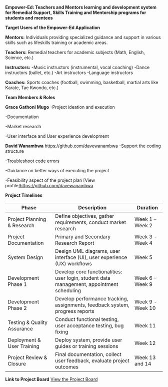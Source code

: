   **Empower-Ed: Teachers and Mentors learning and development system for Remedial Support, Skills Training and Mentorship programs for students and mentees**

 **Target Users of the Empower-Ed Application**


**Mentors:**
Individuals providing specialized guidance and support in various skills such as lifeskills training or academic areas.

**Teachers:**
Remedial teachers for academic subjects (Math, English, Science, etc.)

**Instructors:**
-Music instructors (instrumental, vocal coaching)
-Dance instructors (ballet, etc.)
-Art instructors
-Language instructors

**Coaches:**
Sports coaches (football, swimming, basketball, martial arts like Karate, Tae Kwondo, etc.)


**Team Members & Roles**

**Grace Gathoni Mugo**
-Project ideation and execution 

-Documentation

-Market research 

-User interface and User experience development 

                 
**David Wanambwa**   https://github.com/davewanambwa
-Support the coding structure

-Troubleshoot code errors 

-Guidance on better ways of executing the project

-Feasibility aspect of the project plan
[View profile]https://github.com/davewanambwa


**Project Timelines**


| Phase                      | Description                                                                                   | Duration           |
|----------------------------|----------------------------------------------------------------------------|---------------------------------------|
| Project Planning & Research | Define objectives, gather requirements, conduct market research                              | Week 1 – Week 2    |
| Project Documentation       | Primary and Secondary Research Report                                                        | Week 3 -Week 4     |
| System Design               | Design UML diagrams, user interface (UI), user experience (UX) workflows                     | Week 5             |
| Development Phase 1         | Develop core functionalities: user login, student data management, appointment scheduling    | Week 6 – Week 9    |
| Development Phase 2         | Develop performance tracking, assignments, feedback system, progress reports                 | Week 9  -Week 10   |
| Testing & Quality Assurance | Conduct functional testing, user acceptance testing, bug fixing                              | Week 11            |
| Deployment & User Training  | Deploy system, provide user guides or training sessions                                      | Week 12            |
| Project Review & Closure    | Final documentation, collect user feedback, evaluate project outcomes                        | Week 13 and 14     |



**Link to Project Board**
[View the Project Board](https://github.com/users/Gathoni-coder/projects/2)



